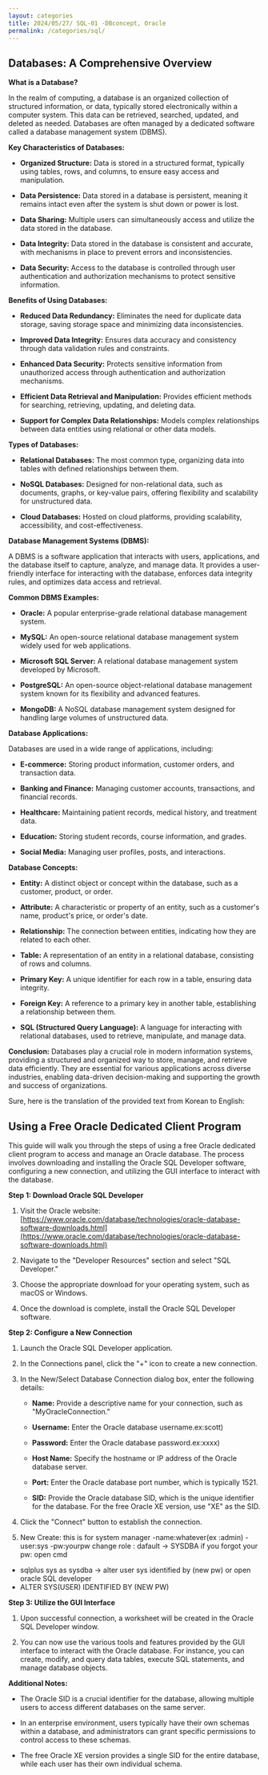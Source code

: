 ```yaml
---
layout: categories
title: 2024/05/27/ SQL-01 -DBconcept, Oracle
permalink: /categories/sql/
---
```



## Databases: A Comprehensive Overview

**What is a Database?**

In the realm of computing, a database is an organized collection of structured information, or data, typically stored electronically within a computer system. This data can be retrieved, searched, updated, and deleted as needed. Databases are often managed by a dedicated software called a database management system (DBMS).

**Key Characteristics of Databases:**

* **Organized Structure:** Data is stored in a structured format, typically using tables, rows, and columns, to ensure easy access and manipulation.

* **Data Persistence:** Data stored in a database is persistent, meaning it remains intact even after the system is shut down or power is lost.

* **Data Sharing:** Multiple users can simultaneously access and utilize the data stored in the database.

* **Data Integrity:** Data stored in the database is consistent and accurate, with mechanisms in place to prevent errors and inconsistencies.

* **Data Security:** Access to the database is controlled through user authentication and authorization mechanisms to protect sensitive information.

**Benefits of Using Databases:**

* **Reduced Data Redundancy:** Eliminates the need for duplicate data storage, saving storage space and minimizing data inconsistencies.

* **Improved Data Integrity:** Ensures data accuracy and consistency through data validation rules and constraints.

* **Enhanced Data Security:** Protects sensitive information from unauthorized access through authentication and authorization mechanisms.

* **Efficient Data Retrieval and Manipulation:** Provides efficient methods for searching, retrieving, updating, and deleting data.

* **Support for Complex Data Relationships:** Models complex relationships between data entities using relational or other data models.

**Types of Databases:**

* **Relational Databases:** The most common type, organizing data into tables with defined relationships between them.

* **NoSQL Databases:** Designed for non-relational data, such as documents, graphs, or key-value pairs, offering flexibility and scalability for unstructured data.

* **Cloud Databases:** Hosted on cloud platforms, providing scalability, accessibility, and cost-effectiveness.

**Database Management Systems (DBMS):**

A DBMS is a software application that interacts with users, applications, and the database itself to capture, analyze, and manage data. It provides a user-friendly interface for interacting with the database, enforces data integrity rules, and optimizes data access and retrieval.

**Common DBMS Examples:**

* **Oracle:** A popular enterprise-grade relational database management system.

* **MySQL:** An open-source relational database management system widely used for web applications.

* **Microsoft SQL Server:** A relational database management system developed by Microsoft.

* **PostgreSQL:** An open-source object-relational database management system known for its flexibility and advanced features.

* **MongoDB:** A NoSQL database management system designed for handling large volumes of unstructured data.

**Database Applications:**

Databases are used in a wide range of applications, including:

* **E-commerce:** Storing product information, customer orders, and transaction data.

* **Banking and Finance:** Managing customer accounts, transactions, and financial records.

* **Healthcare:** Maintaining patient records, medical history, and treatment data.

* **Education:** Storing student records, course information, and grades.

* **Social Media:** Managing user profiles, posts, and interactions.

**Database Concepts:**

* **Entity:** A distinct object or concept within the database, such as a customer, product, or order.

* **Attribute:** A characteristic or property of an entity, such as a customer's name, product's price, or order's date.

* **Relationship:** The connection between entities, indicating how they are related to each other.

* **Table:** A representation of an entity in a relational database, consisting of rows and columns.

* **Primary Key:** A unique identifier for each row in a table, ensuring data integrity.

* **Foreign Key:** A reference to a primary key in another table, establishing a relationship between them.

* **SQL (Structured Query Language):** A language for interacting with relational databases, used to retrieve, manipulate, and manage data.

**Conclusion:**
Databases play a crucial role in modern information systems, providing a structured and organized way to store, manage, and retrieve data efficiently. They are essential for various applications across diverse industries, enabling data-driven decision-making and supporting the growth and success of organizations.

Sure, here is the translation of the provided text from Korean to English:

## **Using a Free Oracle Dedicated Client Program**

This guide will walk you through the steps of using a free Oracle dedicated client program to access and manage an Oracle database. The process involves downloading and installing the Oracle SQL Developer software, configuring a new connection, and utilizing the GUI interface to interact with the database.

**Step 1: Download Oracle SQL Developer**

1. Visit the Oracle website: [https://www.oracle.com/database/technologies/oracle-database-software-downloads.html](https://www.oracle.com/database/technologies/oracle-database-software-downloads.html)

2. Navigate to the "Developer Resources" section and select "SQL Developer."

3. Choose the appropriate download for your operating system, such as macOS or Windows.

4. Once the download is complete, install the Oracle SQL Developer software.

**Step 2: Configure a New Connection**

1. Launch the Oracle SQL Developer application.

2. In the Connections panel, click the "+" icon to create a new connection.

3. In the New/Select Database Connection dialog box, enter the following details:

   - **Name:** Provide a descriptive name for your connection, such as "MyOracleConnection."

   - **Username:** Enter the Oracle database username.ex:scott) 

   - **Password:** Enter the Oracle database password.ex:xxxx)

   - **Host Name:** Specify the hostname or IP address of the Oracle database server.

   - **Port:** Enter the Oracle database port number, which is typically 1521.

   - **SID:** Provide the Oracle database SID, which is the unique identifier for the database. For the free Oracle XE version, use "XE" as the SID.

4. Click the "Connect" button to establish the connection.

5. New Create: this is for system manager 
   -name:whatever(ex :admin)
   -user:sys
   -pw:yourpw
   change role : dafault -> SYSDBA
if you forgot your pw:
  open cmd
  - sqlplus sys as sysdba -> alter user sys identified by (new pw) 
or
  open oracle SQL developer
  - ALTER SYS(USER) IDENTIFIED BY (NEW PW)  

**Step 3: Utilize the GUI Interface**

1. Upon successful connection, a worksheet will be created in the Oracle SQL Developer window.

2. You can now use the various tools and features provided by the GUI interface to interact with the Oracle database. For instance, you can create, modify, and query data tables, execute SQL statements, and manage database objects.

**Additional Notes:**

* The Oracle SID is a crucial identifier for the database, allowing multiple users to access different databases on the same server.

* In an enterprise environment, users typically have their own schemas within a database, and administrators can grant specific permissions to control access to these schemas.

* The free Oracle XE version provides a single SID for the entire database, while each user has their own individual schema.

